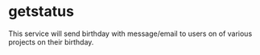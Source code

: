 # getstatus
This service will send birthday with message/email to users on of various projects on their birthday.
